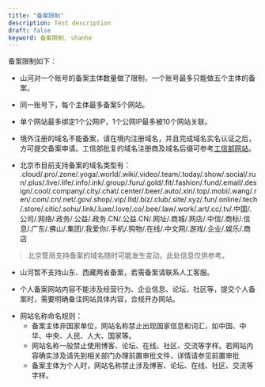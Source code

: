 ```yaml
---
title: "备案限制"
description: Test description
draft: false
keyword: 备案限制, shanhe
---
```




备案限制如下：

* 山河对一个账号的备案主体数量做了限制，一个账号最多只能做五个主体的备案。

* 同一账号下，每个主体最多备案5个网站。

* 单个网站最多绑定1个公网IP，1个公网IP最多被10个网站关联。

* 境外注册的域名不能备案，请在境内注册域名，并且完成域名实名认证之后，方可提交备案申请。工信部批复的域名注册商及域名后缀可参考[工信部网站](http://domain.miit.gov.cn)。

* 北京市目前支持备案的域名类型有：
  .cloud/.pro/.zone/.yoga/.world/.wiki/.video/.team/.today/.show/.social/.run/.plus/.live/.life/.info/.ink/.group/.furu/.gold/.fit/.fashion/.fund/.email/.design/.cool/.company/.city/.chat/.center/.beer/.auto/.xin/.top/.mobi/.wang/.ren/.com/.cn/.net/.gov/.shop/.vip/.ltd/.biz/.club/.site/.xyz/.fun/.online/.tech/.store/.citic/.sohu/.link/.luxe/.love/.co/.bee/.law/.work/.art/.cc/.tv/.中国/.公司/.网络/.政务/.公益/.政务.CN/.公益.CN/.网址/.商城/.网店/.中信/.商标/.信息/.广东/.佛山/.集团/.我爱你/.手机/.购物/.在线/.中文网/.游戏/.企业/.娱乐/.商店
>  北京管局支持备案的域名随时可能发生变动，此处信息仅供参考。

* 山河暂不支持山东、西藏两省备案，若需备案请联系人工客服。

* 个人备案网站内容不能涉及经营行为、企业信息、论坛、社区等，提交个人备案时，需要明确备注网站具体内容，合规开办网站。

- 网站名称命名规则：
  - 备案主体非国家单位，网站名称禁止出现国家信息和词汇，如中国、中华、中央、人民、人大、国家等。
  - 网站名称一般禁止使用博客、论坛、在线、社区、交流等字样。若网站内容确实涉及请先到相关部门办理前置审批文件，详情请参见前置审批
  - 备案主体为个人时，网站名称禁止涉及博客、论坛、在线、社区、交流等字样。

